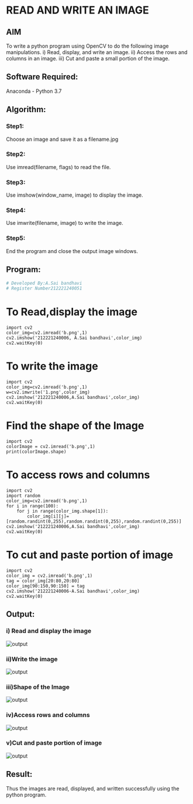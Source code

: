 # READ AND WRITE AN IMAGE
## AIM
To write a python program using OpenCV to do the following image manipulations.
i) Read, display, and write an image.
ii) Access the rows and columns in an image.
iii) Cut and paste a small portion of the image.

## Software Required:
Anaconda - Python 3.7
## Algorithm:
### Step1:
Choose an image and save it as a filename.jpg
### Step2:
Use imread(filename, flags) to read the file.
### Step3:
Use imshow(window_name, image) to display the image.
### Step4:
Use imwrite(filename, image) to write the image.
### Step5:
End the program and close the output image windows.
## Program:
```python
# Developed By:A.Sai bandhavi
# Register Number212221240051
```
# To Read,display the image
```python3
import cv2
color_img=cv2.imread('b.png',1)
cv2.imshow('212221240006, A.Sai bandhavi',color_img)
cv2.waitKey(0)
```


# To write the image


```python3
import cv2
color_img=cv2.imread('b.png',1)
w=cv2.imwrite('1.png',color_img)
cv2.imshow('212221240006,A.Sai bandhavi',color_img)
cv2.waitKey(0)
```



# Find the shape of the Image
```python3
import cv2
colorImage = cv2.imread('b.png',1)
print(colorImage.shape)
```



# To access rows and columns
```python3
import cv2
import random
color_img=cv2.imread('b.png',1)
for i in range(100):
    for j in range(color_img.shape[1]):
        color_img[i][j]=[random.randint(0,255),random.randint(0,255),random.randint(0,255)]
cv2.imshow('212221240006,A.Sai bandhavi',color_img)
cv2.waitKey(0)
```




# To cut and paste portion of image
```python3
import cv2
color_img = cv2.imread('b.png',1)
tag = color_img[20:80,20:80]
color_img[90:150,90:150] = tag
cv2.imshow('212221240006-A.Sai bandhavi',color_img)
cv2.waitKey(0)

```
## Output:

### i) Read and display the image
![output](https://github.com/Saibandhavi75/Read-and-Write-Image/blob/main/b1.JPG?raw=true)

### ii)Write the image
![output](https://github.com/Saibandhavi75/Read-and-Write-Image/blob/main/b2.JPG?raw=true)


### iii)Shape of the Image
![output](https://github.com/Saibandhavi75/Read-and-Write-Image/blob/main/b3.JPG?raw=true)

### iv)Access rows and columns
![output](https://github.com/Saibandhavi75/Read-and-Write-Image/blob/main/b4.JPG?raw=true)

### v)Cut and paste portion of image

![output](https://github.com/Saibandhavi75/Read-and-Write-Image/blob/main/b5.JPG?raw=true)
## Result:
Thus the images are read, displayed, and written successfully using the python program.



